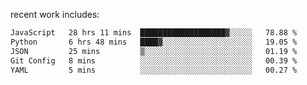 
<!--<img width="1415" height="100" alt="blu" src="https://github.com/rdsilva01/rdsilva01/assets/101207588/deb060e5-d035-4f09-b511-e3f50605b207">-->

<!-- \> Enthusiastic about developing and building solutions <br>
\> Computer Science and Engineering @ UBI -->

<!-- <a href="https://www.rodrigosilva.live/">personal website</a> 🏁 -->

<!-- ![](https://komarev.com/ghpvc/?username=rdsilva01) -->

recent work includes:
<!--START_SECTION:waka-->

```txt
JavaScript   28 hrs 11 mins  ███████████████████▓░░░░░   78.88 %
Python       6 hrs 48 mins   ████▓░░░░░░░░░░░░░░░░░░░░   19.05 %
JSON         25 mins         ▒░░░░░░░░░░░░░░░░░░░░░░░░   01.19 %
Git Config   8 mins          ░░░░░░░░░░░░░░░░░░░░░░░░░   00.39 %
YAML         5 mins          ░░░░░░░░░░░░░░░░░░░░░░░░░   00.27 %
```

<!--END_SECTION:waka-->

